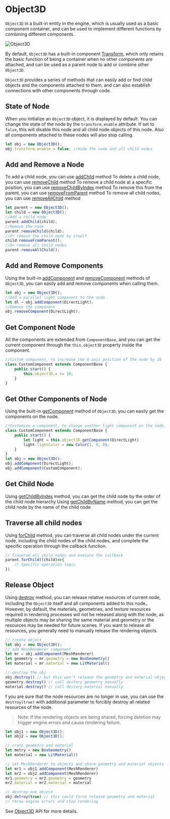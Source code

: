# Object3D
`Object3D` in a built-in entity in the engine, which is usually used as a basic component container, and can be used to implement different functions by combining different components.

![Object3D](/images/Object3D.svg)

By default, `Object3D` has a built-in component [Transform](/guide/core/transform), which only retains the basic function of being a container when no other components are attached, and can be used as a parent node to add or combine other `Object3D`.

`Object3D` provides a series of methods that can easily add or find child objects and the components attached to them, and can also establish connections with other components through code.


## State of Node

When you initialize an `Object3D` object, it is displayed by default. You can change the state of the node by the `transform.enable` attribute. If set to `false`, this will disable this node and all child node objects of this node. Also all components attached to these nodes will also stop calling.

```ts
let obj = new Object3D();
obj.transform.enable = false; //Hide the node and all child nodes
```

## Add and Remove a Node

To add a child node, you can use [addChild](/api/classes/Object3D#addchild) method
To delete a child node, you can use [removeChild](/api/classes/Object3D#removeChild) method
To remove a child node at a specific position, you can use [removeChildByIndex](/api/classes/Object3D#removeChildByIndex) method
To remove this from the parent, you can use [removeFromParent](/api/classes/Object3D#removeFromParent) method
To remove all child nodes, you can use [removeAllChild](/api/classes/Object3D#removeAllChild) method

```ts
let parent = new Object3D();
let child = new Object3D();
//Add a child node
parent.addChild(child);
//Remove the node
parent.removeChild(child);
//Or remove the child node by itself
child.removeFromParent();
//Or remove all child nodes
parent.removeAllChild();
```

## Add and Remove Components
Using the built-in [addComponent](/api/classes/Object3D#addComponent) and [removeComponent](/api/classes/Object3D#removeComponent) methods of `Object3D`, you can easily add and remove components when calling them.

```ts
let obj = new Object3D();
//Add a parallel light component to the node
let dl = obj.addComponent(DirectLight);
//Remove the component
obj.removeComponent(DirectLight);
```

## Get Component Node
All the components are extended from `ComponentBase`, and you can get the current component through the `this.object3D` property inside the component.
```ts
//Custom component, to increase the X-axis position of the node by 10
class CustomComponent extends ComponentBase {
    public start() {
        this.object3D.x += 10;
    } 
}
```

## Get Other Components of Node
Using the built-in [getComponent](/api/classes/Object3D#getComponent) method of `Object3D`, you can easily get the components on the node.
```ts
//Customize a component, to change another light component on the node, change the color of the light
class CustomComponent extends ComponentBase {
    public start() {
        let light = this.object3D.getComponent(DirectLight)
        light.lightColor = new Color(1, 0, 0);
    } 
}
let obj = new Object3D();
obj.addComponent(DirectLight);
obj.addComponent(CustomComponent);
```

## Get Child Node
Using [getChildByIndex](/api/classes/Object3D#getChildByIndex) method, you can get the child node by the order of the child node hierarchy
Using [getChildByName](/api/classes/Object3D#getChildByName) method, you can get the child node by the name of the child node

## Traverse all child nodes
Using [forChild](/api/classes/Object3D#forChild) method, you can traverse all child nodes under the current node, including the child nodes of the child nodes, and complete the specific operation through the callback function.
```ts
// Traverse all child nodes and execute the callback
parent.forChild((child)=>{
    // Specific operation logic
})
```

## Release Object
Using [destroy](/api/classes/Object3D#destroy) method, you can release relative resources of current node, including the `Object3D` itself and all components added to this node。However, by dafault, the materials, geometries, and texture resources required in rendering processes will not be released along with the node, as multiple objects may be sharing the same material and geometry or the resources may be needed for future scenes. If you want to release all resources, you generally need to manually release the rendering objects.

```ts
// create object
let obj = new Object3D();
// add MeshRenderer component
let mr = obj.addComponent(MeshRenderer)
let geometry = mr.geometry = new BoxGeometry()
let material = mr.material = new LitMaterial()

// destroy the obj
obj.destroy() // but this won't release the geometry and material object
geometry.destroy() // call destory geometry manually
material.destroy() // call destory material manually
```
f you are sure that the node resources are no longer in use, you can use the `destroy(true)` with additional parameter to forcibly destroy all related resources of the node.
> Note: If the rendering objects are being shared, forcing deletion may trigger engine errors and cause rendering failure.
```ts
let obj1 = new Object3D();
let obj2 = new Object3D();

// crate geometry and material
let metry = new BoxGeometry()
let material = new LitMaterial()

// set MeshRenderer to objects and share geometry and material objects
let mr1 = obj1.addComponent(MeshRenderer)
let mr2 = obj2.addComponent(MeshRenderer)
mr1.geometry = mr2.geometry = geometry
mr2.material = mr2.material = material

// destroy one object
obj.detroy(true) // this could force release geometry and material
// throw engine errors and stop rendering
```

See [Object3D](/api/classes/Object3D) API for more details.


